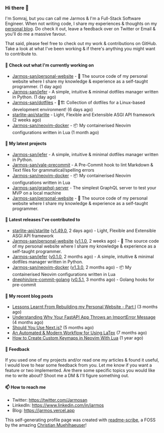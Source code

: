 ### Hi there 👋

I'm Somraj, but you can call me Jarmos & I'm a Full-Stack Software Engineer. When not writing code, I share my experiences & thoughts on my [personal blog](https://jarmos.vercel.app). Do check it out, leave a feedback over on Twitter or Email & you'll do me a massive favour.

That said, please feel free to check out my work & contributions on GitHub. Take a look at what I've been working & if there's anything you might want to contribute to.

#### 👷 Check out what I'm currently working on

- [Jarmos-san/personal-website](https://github.com/Jarmos-san/personal-website) - 👨 The source code of my personal website where I share my knowledge &amp; experience as a self-taught programmer. (1 day ago)
- [Jarmos-san/jefer](https://github.com/Jarmos-san/jefer) - A simple, intuitive &amp; minimal dotfiles manager written in Python. (1 day ago)
- [Jarmos-san/dotfiles](https://github.com/Jarmos-san/dotfiles) - 👷🏗️ Collection of dotfiles for a Linux-based development environment! (6 days ago)
- [starlite-api/starlite](https://github.com/starlite-api/starlite) - Light, Flexible and Extensible ASGI API framework (2 weeks ago)
- [Jarmos-san/neovim-docker](https://github.com/Jarmos-san/neovim-docker) - 📦 My containerised Neovim configurations written in Lua (1 month ago)

#### 🌱 My latest projects

- [Jarmos-san/jefer](https://github.com/Jarmos-san/jefer) - A simple, intuitive &amp; minimal dotfiles manager written in Python.
- [Jarmos-san/vale-precommit](https://github.com/Jarmos-san/vale-precommit) - A Pre-Commit hook to lint Markdown &amp; Text files for grammatical/spelling errors
- [Jarmos-san/neovim-docker](https://github.com/Jarmos-san/neovim-docker) - 📦 My containerised Neovim configurations written in Lua
- [Jarmos-san/graphql-server](https://github.com/Jarmos-san/graphql-server) - The simplest GraphQL server to test your MVP on a local machine
- [Jarmos-san/personal-website](https://github.com/Jarmos-san/personal-website) - 👨 The source code of my personal website where I share my knowledge &amp; experience as a self-taught programmer.

#### 🔭 Latest releases I've contributed to

- [starlite-api/starlite](https://github.com/starlite-api/starlite) ([v1.49.0](https://github.com/starlite-api/starlite/releases/tag/v1.49.0), 2 days ago) - Light, Flexible and Extensible ASGI API framework
- [Jarmos-san/personal-website](https://github.com/Jarmos-san/personal-website) ([v1.1.0](https://github.com/Jarmos-san/personal-website/releases/tag/v1.1.0), 2 weeks ago) - 👨 The source code of my personal website where I share my knowledge &amp; experience as a self-taught programmer.
- [Jarmos-san/jefer](https://github.com/Jarmos-san/jefer) ([v0.1.0](https://github.com/Jarmos-san/jefer/releases/tag/v0.1.0), 2 months ago) - A simple, intuitive &amp; minimal dotfiles manager written in Python.
- [Jarmos-san/neovim-docker](https://github.com/Jarmos-san/neovim-docker) ([v1.3.0](https://github.com/Jarmos-san/neovim-docker/releases/tag/v1.3.0), 2 months ago) - 📦 My containerised Neovim configurations written in Lua
- [dnephin/pre-commit-golang](https://github.com/dnephin/pre-commit-golang) ([v0.5.1](https://github.com/dnephin/pre-commit-golang/releases/tag/v0.5.1), 3 months ago) - Golang hooks for pre-commit

#### 📜 My recent blog posts

- [Lessons Learnt From Rebuilding my Personal Website - Part I](https://jarmosan.hashnode.dev/lessons-learnt-from-rebuilding-my-personal-website-part-i) (3 months ago)
- [Understanding Why Your FastAPI App Throws an ImportError Message](https://jarmosan.hashnode.dev/understanding-python-import-errors-and-modules) (4 months ago)
- [Should You Use Next.js?](https://jarmosan.hashnode.dev/should-you-use-nextjs) (5 months ago)
- [An Automated &amp; Modern Workflow for Using LaTex](https://jarmosan.hashnode.dev/an-automated-and-modern-latex-workflow) (7 months ago)
- [How to Create Custom Keymaps in Neovim With Lua](https://jarmosan.hashnode.dev/create-custom-keymaps-in-neovim-with-lua-d1167de0f2c2) (1 year ago)

#### 💬 Feedback

If you used one of my projects and/or read one my articles & found it useful, I would love to hear some feedback from you. Let me know if you want a feature or two implemented. Are there some specific topics you would like me to write about? Shoot me a DM & I'll figure something out.

#### 📫 How to reach me

- Twitter: https://twitter.com/Jarmosan
- LinkedIn: https://www.linkedin.com/in/jarmos
- Blog: https://jarmos.vercel.app

This self-generating profile page was created with [readme-scribe](https://github.com/muesli/readme-scribe), a FOSS by the amazing [Christian Muehlhaeuser](https://github.com/muesli)!
